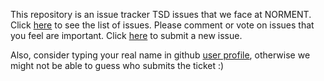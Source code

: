 This repository is an issue tracker TSD issues that we face at NORMENT.
Click [here](https://github.com/norment/tsd_issues) to see the list of issues. Please comment or vote on issues that you feel are important.
Click [here](https://github.com/norment/tsd_issues/issues/new) to submit a new issue.

Also, consider typing your real name in github [user profile](https://github.com/settings/profile), otherwise we might not be able to guess who submits the ticket :)
